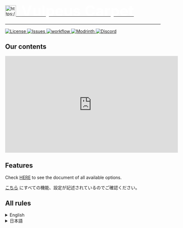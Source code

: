 <a href="https://vulpeus.com/" target="_blank">
  <img src="https://vulpeus.com/vulpeus_logo.svg/" alt="https://vulepus.com/" width="35">ㅤ
  <b>
    <font size="7" color="white">
      Vulpeus Carpet
    </font>
  </b>
</a>

- - -

<p align="left">
  <a href="http://www.gnu.org/licenses/lgpl-3.0.html">
    <img src="https://img.shields.io/github/license/Vulpeus-Server/vulpeus-carpet.svg" alt="License">
  </a>
  <a href="https://github.com/Vulpeus-Server/vulpeus-carpet/issues">
    <img src="https://img.shields.io/github/issues/Vulpeus-Server/vulpeus-carpet.svg" alt="Issues">
  </a>
  <a href="https://github.com/Vulpeus-Server/vulpeus-carpet/actions/workflows/gradle.yml">
    <img src="https://github.com/Vulpeus-Server/vulpeus-carpet/actions/workflows/gradle.yml/badge.svg" alt="workflow">
  </a>
  <a href="https://modrinth.com/mod/vulpeus-carpet">
    <img src="https://img.shields.io/modrinth/dt/aZhtZo3k?label=Modrinth%20Downloads&logo=Modrinth" alt="Modrinth">
  </a>
  <a href="https://discord.gg/tjayanzYMf">
    <img src="https://img.shields.io/discord/1157213775791935539?logo=Discord" alt="Discord">
  </a>
</p>

## Our contents

<iframe width="560" height="315" src="https://www.youtube-nocookie.com/embed/42bYQgV5A3o" title="YouTube video player" frameborder="0" allow="accelerometer; autoplay; clipboard-write; encrypted-media; gyroscope; picture-in-picture; web-share" allowfullscreen>
</iframe>

## Features

Check [HERE](https://github.com/Vulpeus-Server/vulpeus-carpet/blob/master/docs/en_us.md) to see the document of all available options.

[こちら](https://github.com/Vulpeus-Server/vulpeus-carpet/blob/master/docs/ja_jp.md) にすべての機能、設定が記述されているのでご確認ください。

## All rules

<details>
<summary>English</summary>

## Rules

### commandCustomLoad

Enable `/custom-load` command. Inspired by AMS blockChunkLoader.

- Type: `String`
- Default value: `ops`
- Allowed options: `true`, `false`, `ops`, `0`, `1`, `2`, `3`, `4`
- Categories: `SURVIVAL`, `COMMAND`, `VULPEUS`

### commandHat

Enable `/hat` command. Ported from essential addons.

- Type: `String`
- Default value: `ops`
- Allowed options: `true`, `false`, `ops`, `0`, `1`, `2`, `3`, `4`
- Categories: `SURVIVAL`, `COMMAND`, `VULPEUS`

### commandSit

Enable `/sit` command. Ported from PCA.

- Type: `String`
- Default value: `ops`
- Allowed options: `true`, `false`, `ops`, `0`, `1`, `2`, `3`, `4`
- Categories: `SURVIVAL`, `COMMAND`, `VULPEUS`

### commandView

Enable `/view` command to change viewDistance of carpet.

- Type: `String`
- Default value: `ops`
- Allowed options: `true`, `false`, `ops`, `0`, `1`, `2`, `3`, `4`
- Categories: `SURVIVAL`, `COMMAND`, `VULPEUS`

### defaultOpLevel

Set the OP level granted when you join the server. can be re-granted by rejoining and can
override `op-permission-level` in the server.properties.

- Type: `int`
- Default value: `0`
- Categories: `CREATIVE`,`VULPEUS`

### disableCCECrash

yeet the server crash caused by ClassCastException.

- Type: `boolean`
- Default value: `false`
- Categories: `VULPEUS`

### disableSOECrash

yeet the server crash caused by StackOverflowError.

- Type: `boolean`
- Default value: `false`
- Categories: `VULPEUS`

### fixedBeeNotLeavingHive (<=1.21.1)

fixed [MC-168329](https://bugs.mojang.com/browse/MC-168329).

- Type: `boolean`
- Default value: `false`
- Categories: `BUGFIX`, `VULPEUS`

### fixedFallingBlockCantUseNetherPortal (<=1.20.6)

fixed [MC-9644](https://bugs.mojang.com/browse/MC-9644).

- Type: `boolean`
- Default value: `false`
- Categories: `BUGFIX`, `VULPEUS`

### fixedTickMemoriesEntityAI (<=1.20.1)

fixed [MC-254100](https://bugs.mojang.com/browse/MC-254100).

- Type: `boolean`
- Default value: `false`
- Categories: `BUGFIX`, `VULPEUS`

### optmizedDragonRespawn

Optimize dragon respawn method. Ported from carpet AMS addition.
> [!WARNING]
> Couldn’t ensure same behavior as vanilla Minecraft after enabling this rule.

- Type: `boolean`
- Default value: `false`
- Categories: `OPTIMIZATION`, `VULPEUS`

### visibleSpectators

Makes spectators visible to non-spectator players. Ported from totos carpet tweaks.

![visibleSpectators](https://cdn.modrinth.com/data/cached_images/49e833cebc68a62101d5077aaa6933a89eb815ad_0.webp)

- Type: `boolean`
- Default value: `false`
- Categories: `SURVIVAL`, `VULPEUS`

## Command

### custom-load

`/custom-load` : Show current custom loading chunk list.

`/custom-load add [<dimension>] [<cx>] [<cz>] [<radius>]` : add to list.

`/custom-load remove [<dimension>] [<index>]` : remove from list.

`[<dimension>]` : dimension id

`[<cx>]` : x of the chunk at the center of the loading range.

`[<cz>]` : z of the chunk at the center of the loading range.

`[<radius>]` : radius

`[<index>]` : index of the list. you can check it with `/custom-load`.

### hat

`/hat` : Equip the item you have on your own head. Totem of undying or non-empty shulker box cannot
be equipped.Also you cannot use this command if you already equip the item enchanted curse of
binding.

### hat

`/hat` : Equip the item you have on your own head. Totem of undying or non-empty shulker box cannot
be equipped.Also you cannot use this command if you already equip the item enchanted curse of
binding.

### sit

`/sit` : sit on the spot.

### view

`/view` :  display current viewDistance

`/view [<distance>]` : change the value of viewDistance in carpet

`[<distance>]` : must be between `0` to `32`

### playerActions

`/player [<name>] fill [<state>]`

`/player [<name>] clean [<state>]`

`[<name>]` : fake player name

`[<state>]` : `true` or `false`

## Logger

### autosave

`/log autosave`

Simple logger that display when the server will autosave and how long ago the last autosave was.
This logger does not directly detect autosave, but rather a calculated value based on the time elapsed since the server started, which could be incorrect.
Ported from essential addons.

### entity_count

![logEntityCount](https://cdn.modrinth.com/data/cached_images/27633e09c9bf35e99a0df3b5aaab025671f0bfab.png)

`/log entity_count`

`/log entity_count [<entities>]`

Display counts of entities per dimension and the total number in the player list.

`[<entities>]` : entity id. you can input multiple values separated by commas.

※ if `:` is included, argument must be enclosed in double quotes.
```
/log entity_count player
/log entity_count "minecraft:player,minecraft:iron_golem"
```
</details>

<details>
<summary>日本語</summary>

## ルール

### commandCustomLoad

`/custom-load`コマンドの有効化。AMS の blockChunkLoader から発想を得ました。

- 型式: `String`
- 既定値: `ops`
- 使用可能な値: `true`, `false`, `ops`, `0`, `1`, `2`, `3`, `4`
- 分類: `SURVIVAL`, `COMMAND`, `VULPEUS`

### commandHat

`/hat`コマンドの有効化。essential addons からの移植。

- 型式: `String`
- 既定値: `ops`
- 使用可能な値: `true`, `false`, `ops`, `0`, `1`, `2`, `3`, `4`
- 分類: `SURVIVAL`, `COMMAND`, `VULPEUS`

### commandSit

`/sit`コマンドの有効化。PCA からの移植。

- 型式: `String`
- 既定値: `ops`
- 使用可能な値: `true`, `false`, `ops`, `0`, `1`, `2`, `3`, `4`
- 分類: `SURVIVAL`, `COMMAND`, `VULPEUS`

### commandView

`/view`コマンドの有効化。
carpet の viewDistance を変更することができる。

- 型式: `String`
- 既定値: `ops`
- 使用可能な値: `true`, `false`, `ops`, `0`, `1`, `2`, `3`, `4`
- 分類: `SURVIVAL`, `COMMAND`, `VULPEUS`

### defaultOpLevel

サーバーに参加したときにデフォルトでOPを付与する。
server.properties の`op-permission-level`を上書き可能。

- 型式: `int`
- 既定値: `0`
- 分類: `CREATIVE`,`VULPEUS`

### disableCCECrash

ClassCastException によるサーバーのクラッシュの無効化。

- 型式: `boolean`
- 既定値: `false`
- 分類: `VULPEUS`

### disableSOECrash

StackOverflowError によるサーバーのクラッシュの無効化。

- 型式: `boolean`
- 既定値: `false`
- 分類: `VULPEUS`

### fixedBeeNotLeavingHive (<=1.21.1)

[MC-168329](https://bugs.mojang.com/browse/MC-168329) の修正。

- 型式: `boolean`
- 既定値: `false`
- 分類: `BUGFIX`, `VULPEUS`

### fixedFallingBlockCantUseNetherPortal (<=1.20.6)

[MC-9644](https://bugs.mojang.com/browse/MC-9644) の修正。

- 型式: `boolean`
- 既定値: `false`
- 分類: `BUGFIX`, `VULPEUS`

### fixedTickMemoriesEntityAI (<=1.20.1)

[MC-254100](https://bugs.mojang.com/browse/MC-254100) の修正

- 型式: `boolean`
- 既定値: `false`
- 分類: `BUGFIX`, `VULPEUS`

### optmizedDragonRespawn

エンダードラゴンのリスポーン処理の最適化。carpet AMS addition からの移植。
> [!WARNING]
> このルールはバニラと同一の挙動を保証しません。

- 型式: `boolean`
- 既定値: `false`
- 分類: `OPTIMIZATION`, `VULPEUS`

### visibleSpectators

スペクテーターのプレイヤーをスペクテーターではないプレイヤーから見えるようにする。totots carpet tweaks からの移植。

![visibleSpectators](https://cdn.modrinth.com/data/cached_images/49e833cebc68a62101d5077aaa6933a89eb815ad_0.webp)

- 型式: `boolean`
- 既定値: `false`
- 分類: `SURVIVAL`, `VULPEUS`

## コマンド

### custom-load

`/custom-load` : 現在の CustomLoadingChunk のリストを表示。

`/custom-load add [<dimension>] [<cx>] [<cz>] [<radius>]` : リストに追加

`/custom-load remove [<dimension>] [<index>]` : リストから削除

`[<dimension>]` : ディメンションID

`[<cx>]` : ロード範囲の中心チャンクの ChunkX

`[<cz>]` : ロード範囲の中心チャンクの ChunkZ

`[<radius>]` : 半径

`[<index>]` : 要素のインデックス。`/custom-load`で確認できます。

### hat

`/hat` : 頭に所持しているアイテムを装備します。不死のトーテムや空でないシュルカーボックスは装備できません。また、束縛の呪いが付いた装備すでにしている場合も同様です。

### sit

`/sit` : 座ります。

### view

`/view` : 現在の描画距離設定を表示します。

`/view [<distance>]` : carpet での viewDistance を変更します。

`[<distance>]` : 0 から 32 でなければなりません

### playerActions

> [!NOTE]
> fakePlayer でのみ利用可能です。

`/player [<name>] fill [<state>]` : コンテナを開いたときにインベントリの中身をすべて入れる。

`/player [<name>] clean [<state>]` : コンテナを開いたときにコンテナの中身をすべて捨てる。

`[<name>]` : fake player の名前

`[<state>]` : `true` か `false`

## ロガー

### autosave

`/log autosave`

オートセーブされてからの時間と、次のオートセーブまでの時間をプレイヤーリストに表示。
このロガーはサーバー開始からのチックから算出されるため、正確ではない場合があることに留意してください。
essential addons からの移植。

### entity_count

![logEntityCount](https://cdn.modrinth.com/data/cached_images/27633e09c9bf35e99a0df3b5aaab025671f0bfab.png)

`/log entity_count`

`/log entity_count [<entities>]`

ディメンション毎と合計のエンティティの数をプレイヤーリストに表示。

`[<entities>]` : エンティティID。カンマ区切りで複数入力することも可能。`minecraft:`の接頭語は省略可。

※ `:`を含める場合は引数全体をダブルクォーテーションで囲う必要があります。
```
/log entity_count player
/log entity_count "minecraft:player,minecraft:iron_golem"
```
</details>
